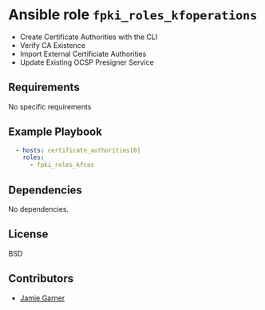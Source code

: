 # Ansible role `fpki_roles_kfoperations`

- Create Certificate Authorities with the CLI
- Verify CA Existence
- Import External Certificiate Authorities
- Update Existing OCSP Presigner Service

## Requirements

No specific requirements

## Example Playbook
``` yaml
  - hosts: certificate_authorities[0]
    roles:
      - fpki_roles_kfcas
```

## Dependencies

No dependencies.

## License

BSD

## Contributors

- [Jamie Garner](https://github.com/jtgarner-keyfactor)